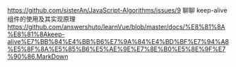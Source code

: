 https://github.com/sisterAn/JavaScript-Algorithms/issues/9
聊聊 keep-alive 组件的使用及其实现原理
https://github.com/answershuto/learnVue/blob/master/docs/%E8%81%8A%E8%81%8Akeep-alive%E7%BB%84%E4%BB%B6%E7%9A%84%E4%BD%BF%E7%94%A8%E5%8F%8A%E5%85%B6%E5%AE%9E%E7%8E%B0%E5%8E%9F%E7%90%86.MarkDown

